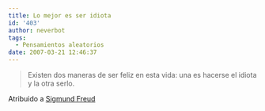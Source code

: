 ```yaml
---
title: Lo mejor es ser idiota
id: '403'
author: neverbot
tags:
  - Pensamientos aleatorios
date: 2007-03-21 12:46:37
---
```


> Existen dos maneras de ser feliz en esta vida: una es hacerse el idiota y la otra serlo.

Atribuido a [Sigmund Freud](http://en.wikipedia.org/wiki/Sigmund_Freud)